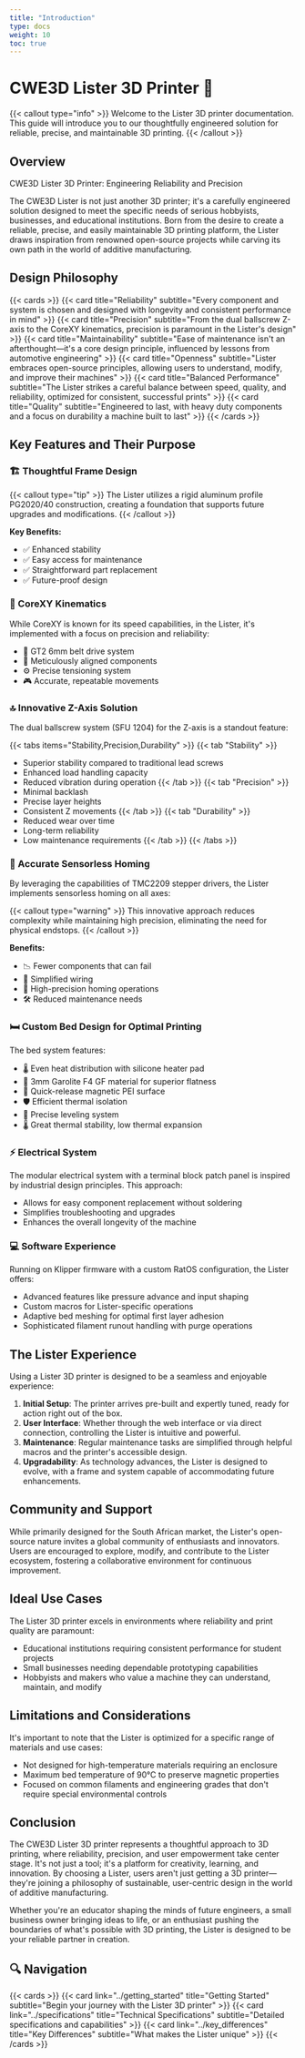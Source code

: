```yaml
---
title: "Introduction"
type: docs
weight: 10
toc: true
---
```


# CWE3D Lister 3D Printer 🚀

{{< callout type="info" >}}
Welcome to the Lister 3D printer documentation. This guide will introduce you to our thoughtfully engineered solution for reliable, precise, and maintainable 3D printing.
{{< /callout >}}

## Overview

CWE3D Lister 3D Printer: Engineering Reliability and Precision

The CWE3D Lister is not just another 3D printer; it's a carefully engineered solution designed to meet the specific needs of serious hobbyists, businesses, and educational institutions. Born from the desire to create a reliable, precise, and easily maintainable 3D printing platform, the Lister draws inspiration from renowned open-source projects while carving its own path in the world of additive manufacturing.

## Design Philosophy

{{< cards >}}
  {{< card title="Reliability" subtitle="Every component and system is chosen and designed with longevity and consistent performance in mind" >}}
  {{< card title="Precision" subtitle="From the dual ballscrew Z-axis to the CoreXY kinematics, precision is paramount in the Lister's design" >}}
  {{< card title="Maintainability" subtitle="Ease of maintenance isn't an afterthought—it's a core design principle, influenced by lessons from automotive engineering" >}}
  {{< card title="Openness" subtitle="Lister embraces open-source principles, allowing users to understand, modify, and improve their machines" >}}
  {{< card title="Balanced Performance" subtitle="The Lister strikes a careful balance between speed, quality, and reliability, optimized for consistent, successful prints" >}}
  {{< card title="Quality" subtitle="Engineered to last, with heavy duty components and a focus on durability a machine built to last" >}}
{{< /cards >}}

## Key Features and Their Purpose

### 🏗️ Thoughtful Frame Design

{{< callout type="tip" >}}
The Lister utilizes a rigid aluminum profile PG2020/40 construction, creating a foundation that supports future upgrades and modifications.
{{< /callout >}}

**Key Benefits:**
- ✅ Enhanced stability
- ✅ Easy access for maintenance
- ✅ Straightforward part replacement
- ✅ Future-proof design

### 🔄 CoreXY Kinematics

While CoreXY is known for its speed capabilities, in the Lister, it's implemented with a focus on precision and reliability:

- 🎯 GT2 6mm belt drive system
- 🔧 Meticulously aligned components
- ⚙️ Precise tensioning system
- 🎮 Accurate, repeatable movements

### 🔝 Innovative Z-Axis Solution

The dual ballscrew system (SFU 1204) for the Z-axis is a standout feature:

{{< tabs items="Stability,Precision,Durability" >}}
  {{< tab "Stability" >}}
  - Superior stability compared to traditional lead screws
  - Enhanced load handling capacity
  - Reduced vibration during operation
  {{< /tab >}}
  {{< tab "Precision" >}}
  - Minimal backlash
  - Precise layer heights
  - Consistent Z movements
  {{< /tab >}}
  {{< tab "Durability" >}}
  - Reduced wear over time
  - Long-term reliability
  - Low maintenance requirements
  {{< /tab >}}
{{< /tabs >}}

### 🎯 Accurate Sensorless Homing

By leveraging the capabilities of TMC2209 stepper drivers, the Lister implements sensorless homing on all axes:

{{< callout type="warning" >}}
This innovative approach reduces complexity while maintaining high precision, eliminating the need for physical endstops.
{{< /callout >}}

**Benefits:**
- 📉 Fewer components that can fail
- 🔌 Simplified wiring
- 🎯 High-precision homing operations
- 🛠️ Reduced maintenance needs

### 🛏️ Custom Bed Design for Optimal Printing

The bed system features:
- 🌡️ Even heat distribution with silicone heater pad
- 📏 3mm Garolite F4 GF material for superior flatness
- 🔄 Quick-release magnetic PEI surface
- 🛡️ Efficient thermal isolation
- 🎯 Precise leveling system
- 🌡️ Great thermal stability, low thermal expansion

### ⚡ Electrical System

The modular electrical system with a terminal block patch panel is inspired by industrial design principles. This approach:
- Allows for easy component replacement without soldering
- Simplifies troubleshooting and upgrades
- Enhances the overall longevity of the machine

### 💻 Software Experience

Running on Klipper firmware with a custom RatOS configuration, the Lister offers:
- Advanced features like pressure advance and input shaping
- Custom macros for Lister-specific operations
- Adaptive bed meshing for optimal first layer adhesion
- Sophisticated filament runout handling with purge operations

## The Lister Experience

Using a Lister 3D printer is designed to be a seamless and enjoyable experience:

1. **Initial Setup**: The printer arrives pre-built and expertly tuned, ready for action right out of the box.
2. **User Interface**: Whether through the web interface or via direct connection, controlling the Lister is intuitive and powerful.
3. **Maintenance**: Regular maintenance tasks are simplified through helpful macros and the printer's accessible design.
4. **Upgradability**: As technology advances, the Lister is designed to evolve, with a frame and system capable of accommodating future enhancements.

## Community and Support

While primarily designed for the South African market, the Lister's open-source nature invites a global community of enthusiasts and innovators. Users are encouraged to explore, modify, and contribute to the Lister ecosystem, fostering a collaborative environment for continuous improvement.

## Ideal Use Cases

The Lister 3D printer excels in environments where reliability and print quality are paramount:
- Educational institutions requiring consistent performance for student projects
- Small businesses needing dependable prototyping capabilities
- Hobbyists and makers who value a machine they can understand, maintain, and modify

## Limitations and Considerations

It's important to note that the Lister is optimized for a specific range of materials and use cases:
- Not designed for high-temperature materials requiring an enclosure
- Maximum bed temperature of 90°C to preserve magnetic properties
- Focused on common filaments and engineering grades that don't require special environmental controls

## Conclusion

The CWE3D Lister 3D printer represents a thoughtful approach to 3D printing, where reliability, precision, and user empowerment take center stage. It's not just a tool; it's a platform for creativity, learning, and innovation. By choosing a Lister, users aren't just getting a 3D printer—they're joining a philosophy of sustainable, user-centric design in the world of additive manufacturing.

Whether you're an educator shaping the minds of future engineers, a small business owner bringing ideas to life, or an enthusiast pushing the boundaries of what's possible with 3D printing, the Lister is designed to be your reliable partner in creation.

## 🔍 Navigation

{{< cards >}}
  {{< card link="../getting_started" title="Getting Started" subtitle="Begin your journey with the Lister 3D printer" >}}
  {{< card link="../specifications" title="Technical Specifications" subtitle="Detailed specifications and capabilities" >}}
  {{< card link="../key_differences" title="Key Differences" subtitle="What makes the Lister unique" >}}
{{< /cards >}}